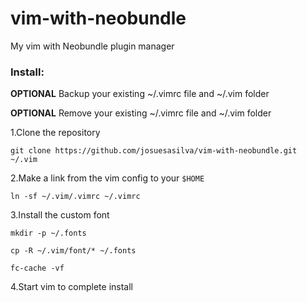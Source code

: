 vim-with-neobundle
==================

My vim with Neobundle plugin manager

### Install:

**OPTIONAL** Backup your existing ~/.vimrc file and ~/.vim folder

**OPTIONAL** Remove your existing ~/.vimrc file and ~/.vim folder

1.Clone the repository

`git clone https://github.com/josuesasilva/vim-with-neobundle.git ~/.vim`

2.Make a link from the vim config to your `$HOME`

`ln -sf ~/.vim/.vimrc ~/.vimrc`

3.Install the custom font

`mkdir -p ~/.fonts`

`cp -R ~/.vim/font/* ~/.fonts`

`fc-cache -vf`

4.Start vim to complete install
